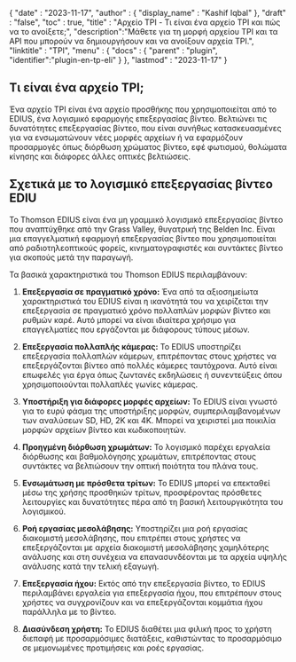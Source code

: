 {
  "date" : "2023-11-17",
  "author" : {
    "display_name" : "Kashif Iqbal"
},
  "draft" : "false",
  "toc" : true,
  "title" : "Αρχείο TPI - Τι είναι ένα αρχείο TPI και πώς να το ανοίξετε;",
  "description":"Μάθετε για τη μορφή αρχείου TPI και τα API που μπορούν να δημιουργήσουν και να ανοίξουν αρχεία TPI.",
  "linktitle" : "TPI",
  "menu" : {
    "docs" : {
      "parent" : "plugin",
      "identifier":"plugin-en-tp-eli"
}
},
  "lastmod" : "2023-11-17"
}

## Τι είναι ένα αρχείο TPI;

Ένα αρχείο TPI είναι ένα αρχείο προσθήκης που χρησιμοποιείται από το EDIUS, ένα λογισμικό εφαρμογής επεξεργασίας βίντεο. Βελτιώνει τις δυνατότητες επεξεργασίας βίντεο, που είναι συνήθως κατασκευασμένες για να ενσωματώνουν νέες μορφές αρχείων ή να εφαρμόζουν προσαρμογές όπως διόρθωση χρώματος βίντεο, εφέ φωτισμού, θολώματα κίνησης και διάφορες άλλες οπτικές βελτιώσεις.

## Σχετικά με το λογισμικό επεξεργασίας βίντεο EDIU

Το Thomson EDIUS είναι ένα μη γραμμικό λογισμικό επεξεργασίας βίντεο που αναπτύχθηκε από την Grass Valley, θυγατρική της Belden Inc. Είναι μια επαγγελματική εφαρμογή επεξεργασίας βίντεο που χρησιμοποιείται από ραδιοτηλεοπτικούς φορείς, κινηματογραφιστές και συντάκτες βίντεο για σκοπούς μετά την παραγωγή.

Τα βασικά χαρακτηριστικά του Thomson EDIUS περιλαμβάνουν:

1. **Επεξεργασία σε πραγματικό χρόνο:** Ένα από τα αξιοσημείωτα χαρακτηριστικά του EDIUS είναι η ικανότητά του να χειρίζεται την επεξεργασία σε πραγματικό χρόνο πολλαπλών μορφών βίντεο και ρυθμών καρέ. Αυτό μπορεί να είναι ιδιαίτερα χρήσιμο για επαγγελματίες που εργάζονται με διάφορους τύπους μέσων.

1. **Επεξεργασία πολλαπλής κάμερας:** Το EDIUS υποστηρίζει επεξεργασία πολλαπλών κάμερων, επιτρέποντας στους χρήστες να επεξεργάζονται βίντεο από πολλές κάμερες ταυτόχρονα. Αυτό είναι επωφελές για έργα όπως ζωντανές εκδηλώσεις ή συνεντεύξεις όπου χρησιμοποιούνται πολλαπλές γωνίες κάμερας.

1. **Υποστήριξη για διάφορες μορφές αρχείων:** Το EDIUS είναι γνωστό για το ευρύ φάσμα της υποστήριξης μορφών, συμπεριλαμβανομένων των αναλύσεων SD, HD, 2K και 4K. Μπορεί να χειριστεί μια ποικιλία μορφών αρχείων βίντεο και κωδικοποιητών.

1. **Προηγμένη διόρθωση χρωμάτων:** Το λογισμικό παρέχει εργαλεία διόρθωσης και βαθμολόγησης χρωμάτων, επιτρέποντας στους συντάκτες να βελτιώσουν την οπτική ποιότητα του πλάνα τους.

1. **Ενσωμάτωση με πρόσθετα τρίτων:** Το EDIUS μπορεί να επεκταθεί μέσω της χρήσης προσθηκών τρίτων, προσφέροντας πρόσθετες λειτουργίες και δυνατότητες πέρα από τη βασική λειτουργικότητα του λογισμικού.

1. **Ροή εργασίας μεσολάβησης:** Υποστηρίζει μια ροή εργασίας διακομιστή μεσολάβησης, που επιτρέπει στους χρήστες να επεξεργάζονται με αρχεία διακομιστή μεσολάβησης χαμηλότερης ανάλυσης και στη συνέχεια να επανασυνδέονται με τα αρχεία υψηλής ανάλυσης κατά την τελική εξαγωγή.

1. **Επεξεργασία ήχου:** Εκτός από την επεξεργασία βίντεο, το EDIUS περιλαμβάνει εργαλεία για επεξεργασία ήχου, που επιτρέπουν στους χρήστες να συγχρονίζουν και να επεξεργάζονται κομμάτια ήχου παράλληλα με το βίντεο.

1. **Διασύνδεση χρήστη:** Το EDIUS διαθέτει μια φιλική προς το χρήστη διεπαφή με προσαρμόσιμες διατάξεις, καθιστώντας το προσαρμόσιμο σε μεμονωμένες προτιμήσεις και ροές εργασίας.


